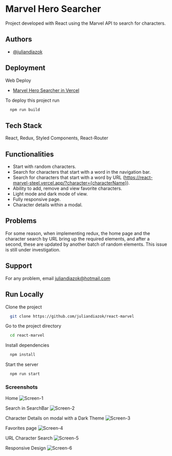 # Marvel Hero Searcher

Project developed with React using the Marvel API to search for characters.

## Authors

- [@juliandiazok](https://github.com/juliandiazok)

  
## Deployment

Web Deploy

- [Marvel Hero Searcher in Vercel](https://react-marvel-steel.vercel.app/)

To deploy this project run

```bash
  npm run build
```

  
## Tech Stack

React, Redux, Styled Components, React-Router


## Functionalities

* Start with random characters. 
* Search for characters that start with a word in the navigation bar. 
* Search for characters that start with a word by URL (https://react-marvel-steel.vercel.app/?character={characterName}).
* Ability to add, remove and view favorite characters.
* Light mode and dark mode of view. 
* Fully responsive page. 
* Character details within a modal.


## Problems

For some reason, when implementing redux, the home page and the character search by URL bring up the required elements, and after a second, these are updated by another batch of random elements. This issue is still under investigation.
 
  
## Support

For any problem, email juliandiazok@hotmail.com

  
## Run Locally

Clone the project

```bash
  git clone https://github.com/juliandiazok/react-marvel
```

Go to the project directory

```bash
  cd react-marvel
```

Install dependencies

```bash
  npm install
```

Start the server

```bash
  npm run start
```
### Screenshots

Home
![Screen-1](https://imguploader.net/if/MpicX6hzmo7z.JPG)

Search in SearchBar
![Screen-2](https://imguploader.net/if/UpSzeKLFC7Rd.JPG)

Character Details on modal with a Dark Theme
![Screen-3](https://imguploader.net/if/g7AxlIgVejnw.JPG)

Favorites page
![Screen-4](https://imguploader.net/if/uleMfku8CAnc.JPG)

URL Character Search
![Screen-5](https://imguploader.net/if/jFWpb4av87EU.JPG)

Responsive Design
![Screen-6](https://imguploader.net/if/gFjb0L95jbmL.JPG)
